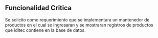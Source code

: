 ## Funcionalidad Critica

Se solicito como requerimiento que se implementara un mantenedor de productos en el cual se ingresaran y se mostraran registros de productos que iditec contiene en la base de datos.
